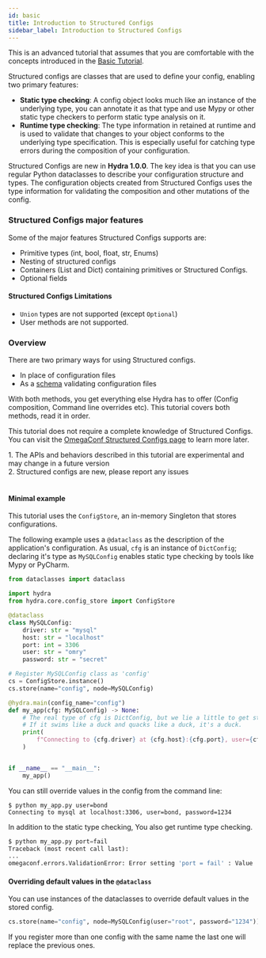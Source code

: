 ```yaml
---
id: basic
title: Introduction to Structured Configs
sidebar_label: Introduction to Structured Configs
---
```

This is an advanced tutorial that assumes that you are comfortable with the concepts introduced in the [Basic Tutorial](/tutorials/basic/1_simple_cli_app.md).

Structured configs are classes that are used to define your config, enabling two primary features:

* **Static type checking**: A config object looks much like an instance of the underlying type, you can annotate it as that type and use Mypy or other static
type checkers to perform static type analysis on it.
* **Runtime type checking**: The type information in retained at runtime and is used to validate that changes to your object conforms to the underlying type specification. 
This is especially useful for catching type errors during the composition of your configuration.

Structured Configs are new in **Hydra 1.0.0**. The key idea is that you can use regular Python dataclasses to describe your configuration structure and types.
The configuration objects created from Structured Configs uses the type information for validating the composition and other mutations of the config.

### Structured Configs major features

Some of the major features Structured Configs supports are:
- Primitive types (int, bool, float, str, Enums) 
- Nesting of structured configs
- Containers (List and Dict) containing primitives or Structured Configs.
- Optional fields

#### Structured Configs Limitations
- `Union` types are not supported (except `Optional`)
- User methods are not supported.

### Overview

There are two primary ways for using Structured configs.
- In place of configuration files
- As a [schema](/tutorials/structured_config/6_schema.md) validating configuration files

With both methods, you get everything else Hydra has to offer (Config composition, Command line overrides etc).
This tutorial covers both methods, read it in order.

This tutorial does not require a complete knowledge of Structured Configs. You can visit the <a class="external" href="https://omegaconf.readthedocs.io/en/latest/structured_config.html" target="_blank">OmegaConf Structured Configs page</a> to learn more later.

<div class="alert alert--info" role="alert">
1. The APIs and behaviors described in this tutorial are experimental and may change in a future version<br/> 
2. Structured configs are new, please report any issues<br/>
</div>
<br/>

#### Minimal example
This tutorial uses the `ConfigStore`, an in-memory Singleton that stores configurations.

The following example uses a `@dataclass` as the description of the application's configuration. 
As usual, `cfg` is an instance of `DictConfig`; declaring it's type as `MySQLConfig` enables static type checking by tools like Mypy or PyCharm.

```python
from dataclasses import dataclass

import hydra
from hydra.core.config_store import ConfigStore

@dataclass
class MySQLConfig:
    driver: str = "mysql"
    host: str = "localhost"
    port: int = 3306
    user: str = "omry"
    password: str = "secret"

# Register MySQLConfig class as 'config'
cs = ConfigStore.instance()
cs.store(name="config", node=MySQLConfig)

@hydra.main(config_name="config")
def my_app(cfg: MySQLConfig) -> None:
    # The real type of cfg is DictConfig, but we lie a little to get static type checking.
    # If it swims like a duck and quacks like a duck, it's a duck.
    print(
        f"Connecting to {cfg.driver} at {cfg.host}:{cfg.port}, user={cfg.user}, password={cfg.password}"
    )


if __name__ == "__main__":
    my_app()
```

You can still override values in the config from the command line:
```text
$ python my_app.py user=bond
Connecting to mysql at localhost:3306, user=bond, password=1234
```

In addition to the static type checking, You also get runtime type checking.
```python
$ python my_app.py port=fail
Traceback (most recent call last):
...
omegaconf.errors.ValidationError: Error setting 'port = fail' : Value 'fail' could not be converted to Integer
```

#### Overriding default values in the `@dataclass`
You can use instances of the dataclasses to override default values in the stored config.
```python
cs.store(name="config", node=MySQLConfig(user="root", password="1234"))
```
If you register more than one config with the same name the last one will replace the previous ones.